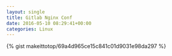 ```yaml
---
layout: single                                                                                                              
title: Gitlab Nginx Conf                                                                                                                       
date: 2016-05-10 08:29:41+00:00                                                                                                                        
categories: Linux                                                                                                                
---                                                                                                                              
```


{% gist makeittotop/69a4d965ce15c841c01d9031e98da297 %}                                                                                                           

